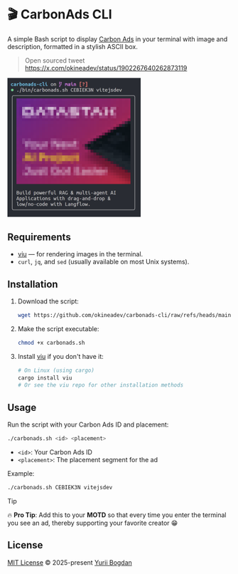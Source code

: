 # 🎬 CarbonAds CLI

A simple Bash script to display [Carbon Ads](https://carbonads.net/) in your terminal with image and description, formatted in a stylish ASCII box.

> Open sourced tweet <https://x.com/okineadev/status/1902267640262873119>

<img alt="Screenshot" src="screenshot.png" width="300" />

## Requirements

- [viu](https://github.com/atanunq/viu) — for rendering images in the terminal.
- `curl`, `jq`, and `sed` (usually available on most Unix systems).

## Installation

1. Download the script:

   ```bash
   wget https://github.com/okineadev/carbonads-cli/raw/refs/heads/main/bin/carbonads.sh
   ```

2. Make the script executable:

   ```bash
   chmod +x carbonads.sh
   ```

3. Install [viu](https://github.com/atanunq/viu) if you don't have it:

   ```bash
   # On Linux (using cargo)
   cargo install viu
   # Or see the viu repo for other installation methods
   ```

## Usage

Run the script with your Carbon Ads ID and placement:

```bash
./carbonads.sh <id> <placement>
```

- `<id>`: Your Carbon Ads ID
- `<placement>`: The placement segment for the ad

Example:

```bash
./carbonads.sh CEBIEK3N vitejsdev
```

> [!TIP]
> 🔥 **Pro Tip**: Add this to your **MOTD** so that every time you enter the terminal you see an ad, thereby supporting your favorite creator 😁

## License

[MIT License](./LICENSE) © 2025-present [Yurii Bogdan](https://github.com/okineadev)
